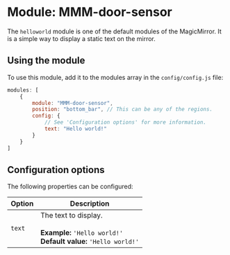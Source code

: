 # Module: MMM-door-sensor
The `helloworld` module is one of the default modules of the MagicMirror. It is a simple way to display a static text on the mirror.
## Using the module

To use this module, add it to the modules array in the `config/config.js` file:
````javascript
modules: [
	{
		module: "MMM-door-sensor",
		position: "bottom_bar",	// This can be any of the regions.
		config: {
			// See 'Configuration options' for more information.
			text: "Hello world!"
		}
	}
]
````

## Configuration options

The following properties can be configured:

| Option | Description
| ------ | -----------
| `text` | The text to display. <br><br> **Example:** `'Hello world!'` <br> **Default value:** `'Hello world!'`

